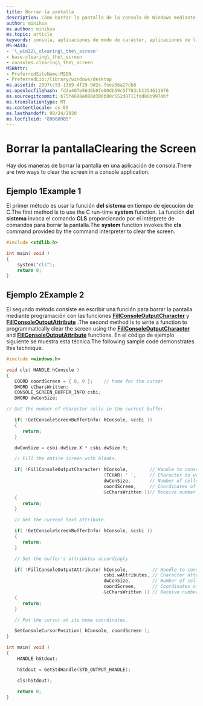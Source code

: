 ```yaml
---
title: Borrar la pantalla
description: Cómo borrar la pantalla de la consola de Windows mediante la función del sistema o mediante programación con las funciones de la API pública.
author: miniksa
ms.author: miniksa
ms.topic: article
keywords: consola, aplicaciones de modo de carácter, aplicaciones de línea de comandos, aplicaciones de terminal, API de consola
MS-HAID:
- '\_win32\_clearing\_the\_screen'
- base.clearing\_the\_screen
- consoles.clearing\_the\_screen
MSHAttr:
- PreferredSiteName:MSDN
- PreferredLib:/library/windows/desktop
ms.assetid: 2097cc53-13b9-4f29-9d2c-feea56a27cb8
ms.openlocfilehash: fd2a407e56d6b0fe00db59c5f783cb13546119f6
ms.sourcegitcommit: b75f4688e080d300b80c552d0711fdd86b9974bf
ms.translationtype: MT
ms.contentlocale: es-ES
ms.lasthandoff: 08/24/2020
ms.locfileid: "89060905"
---
```

# <a name="clearing-the-screen"></a><span data-ttu-id="3c1a6-104">Borrar la pantalla</span><span class="sxs-lookup"><span data-stu-id="3c1a6-104">Clearing the Screen</span></span>


<span data-ttu-id="3c1a6-105">Hay dos maneras de borrar la pantalla en una aplicación de consola.</span><span class="sxs-lookup"><span data-stu-id="3c1a6-105">There are two ways to clear the screen in a console application.</span></span>

## <a name="span-idexample_1spanspan-idexample_1spanspan-idexample_1spanexample-1"></a><span data-ttu-id="3c1a6-106"><span id="Example_1"></span><span id="example_1"></span><span id="EXAMPLE_1"></span>Ejemplo 1</span><span class="sxs-lookup"><span data-stu-id="3c1a6-106"><span id="Example_1"></span><span id="example_1"></span><span id="EXAMPLE_1"></span>Example 1</span></span>


<span data-ttu-id="3c1a6-107">El primer método es usar la función **del sistema** en tiempo de ejecución de C.</span><span class="sxs-lookup"><span data-stu-id="3c1a6-107">The first method is to use the C run-time **system** function.</span></span> <span data-ttu-id="3c1a6-108">La función **del sistema** invoca el comando **CLS** proporcionado por el intérprete de comandos para borrar la pantalla.</span><span class="sxs-lookup"><span data-stu-id="3c1a6-108">The **system** function invokes the **cls** command provided by the command interpreter to clear the screen.</span></span>

```C
#include <stdlib.h>

int main( void )
{
    system("cls");
    return 0;
}
```

## <a name="span-idexample_2spanspan-idexample_2spanspan-idexample_2spanexample-2"></a><span data-ttu-id="3c1a6-109"><span id="Example_2"></span><span id="example_2"></span><span id="EXAMPLE_2"></span>Ejemplo 2</span><span class="sxs-lookup"><span data-stu-id="3c1a6-109"><span id="Example_2"></span><span id="example_2"></span><span id="EXAMPLE_2"></span>Example 2</span></span>


<span data-ttu-id="3c1a6-110">El segundo método consiste en escribir una función para borrar la pantalla mediante programación con las funciones [**FillConsoleOutputCharacter**](fillconsoleoutputcharacter.md) y [**FillConsoleOutputAttribute**](fillconsoleoutputattribute.md) .</span><span class="sxs-lookup"><span data-stu-id="3c1a6-110">The second method is to write a function to programmatically clear the screen using the [**FillConsoleOutputCharacter**](fillconsoleoutputcharacter.md) and [**FillConsoleOutputAttribute**](fillconsoleoutputattribute.md) functions.</span></span> <span data-ttu-id="3c1a6-111">En el código de ejemplo siguiente se muestra esta técnica.</span><span class="sxs-lookup"><span data-stu-id="3c1a6-111">The following sample code demonstrates this technique.</span></span>

```C
#include <windows.h>

void cls( HANDLE hConsole )
{
   COORD coordScreen = { 0, 0 };    // home for the cursor 
   DWORD cCharsWritten;
   CONSOLE_SCREEN_BUFFER_INFO csbi; 
   DWORD dwConSize;

// Get the number of character cells in the current buffer. 

   if( !GetConsoleScreenBufferInfo( hConsole, &csbi ))
   {
      return;
   }

   dwConSize = csbi.dwSize.X * csbi.dwSize.Y;

   // Fill the entire screen with blanks.

   if( !FillConsoleOutputCharacter( hConsole,        // Handle to console screen buffer 
                                    (TCHAR) ' ',     // Character to write to the buffer
                                    dwConSize,       // Number of cells to write 
                                    coordScreen,     // Coordinates of first cell 
                                    &cCharsWritten ))// Receive number of characters written
   {
      return;
   }

   // Get the current text attribute.

   if( !GetConsoleScreenBufferInfo( hConsole, &csbi ))
   {
      return;
   }

   // Set the buffer's attributes accordingly.

   if( !FillConsoleOutputAttribute( hConsole,         // Handle to console screen buffer 
                                    csbi.wAttributes, // Character attributes to use
                                    dwConSize,        // Number of cells to set attribute 
                                    coordScreen,      // Coordinates of first cell 
                                    &cCharsWritten )) // Receive number of characters written
   {
      return;
   }

   // Put the cursor at its home coordinates.

   SetConsoleCursorPosition( hConsole, coordScreen );
}

int main( void )
{
    HANDLE hStdout;

    hStdout = GetStdHandle(STD_OUTPUT_HANDLE);

    cls(hStdout);
    
    return 0;
}
```

 

 




